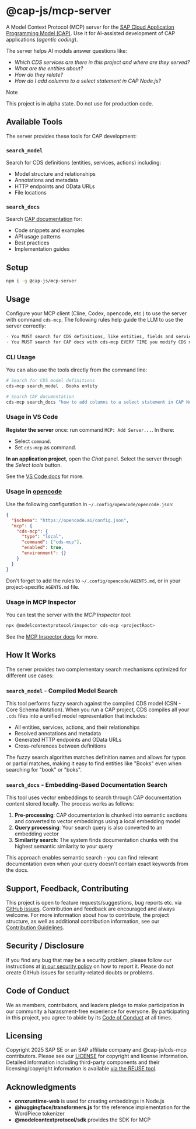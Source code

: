 # @cap-js/mcp-server

A Model Context Protocol (MCP) server for the [SAP Cloud Application Programming Model (CAP)](https://cap.cloud.sap).
Use it for AI-assisted development of CAP applications (_agentic coding_).

The server helps AI models answer questions like:

- _Which CDS services are there in this project and where are they served?_
- _What are the entities about?_
- _How do they relate?_
- _How do I add columns to a select statement in CAP Node.js?_

> [!NOTE]
> This project is in alpha state. Do not use for production code.

## Available Tools

The server provides these tools for CAP development:

### `search_model`

Search for CDS definitions (entities, services, actions) including:

- Model structure and relationships
- Annotations and metadata
- HTTP endpoints and OData URLs
- File locations

### `search_docs`

Search [CAP documentation](https://cap.cloud.sap) for:

- Code snippets and examples
- API usage patterns
- Best practices
- Implementation guides

## Setup

```sh
npm i -g @cap-js/mcp-server
```

## Usage

Configure your MCP client (Cline, Codex, opencode, etc.) to use the server with command `cds-mcp`.
The following rules help guide the LLM to use the server correctly:

```markdown
- You MUST search for CDS definitions, like entities, fields and services (which include HTTP endpoints) with cds-mcp, only if it fails you MAY read \*.cds files in the project.
- You MUST search for CAP docs with cds-mcp EVERY TIME you modify CDS models or when using APIs from CAP. Do NOT propose, suggest or make any changes without first checking it.
```

### CLI Usage

You can also use the tools directly from the command line:

```sh
# Search for CDS model definitions
cds-mcp search_model . Books entity

# Search CAP documentation
cds-mcp search_docs "how to add columns to a select statement in CAP Node.js" 1
```

### Usage in VS Code

**Register the server** once: run command `MCP: Add Server...`.
In there:

- Select `command`.
- Set `cds-mcp` as command.

**In an application project**, open the _Chat_ panel.
Select the server through the _Select tools_ button.

See the [VS Code docs](https://code.visualstudio.com/docs/copilot/chat/mcp-servers) for more.

### Usage in [opencode](https://github.com/sst/opencode)

Use the following configuration in `~/.config/opencode/opencode.json`:

```json
{
  "$schema": "https://opencode.ai/config.json",
  "mcp": {
    "cds-mcp": {
      "type": "local",
      "command": ["cds-mcp"],
      "enabled": true,
      "environment": {}
    }
  }
}
```

Don't forget to add the rules to `~/.config/opencode/AGENTS.md`, or in your project-specific `AGENTS.md` file.

### Usage in MCP Inspector

You can test the server with the _MCP Inspector tool_:

```sh
npx @modelcontextprotocol/inspector cds-mcp <projectRoot>
```

See the [MCP Inspector docs](https://modelcontextprotocol.io/docs/tools/inspector) for more.

## How It Works

The server provides two complementary search mechanisms optimized for different use cases:

### `search_model` - Compiled Model Search

This tool performs fuzzy search against the compiled CDS model (CSN - Core Schema Notation). When you run a CAP project, CDS compiles all your `.cds` files into a unified model representation that includes:

- All entities, services, actions, and their relationships
- Resolved annotations and metadata
- Generated HTTP endpoints and OData URLs
- Cross-references between definitions

The fuzzy search algorithm matches definition names and allows for typos or partial matches, making it easy to find entities like "Books" even when searching for "book" or "boks".

### `search_docs` - Embedding-Based Documentation Search

This tool uses vector embeddings to search through CAP documentation content stored locally. The process works as follows:

1. **Pre-processing**: CAP documentation is chunked into semantic sections and converted to vector embeddings using a local embedding model
2. **Query processing**: Your search query is also converted to an embedding vector
3. **Similarity search**: The system finds documentation chunks with the highest semantic similarity to your query

This approach enables semantic search - you can find relevant documentation even when your query doesn't contain exact keywords from the docs.

## Support, Feedback, Contributing

This project is open to feature requests/suggestions, bug reports etc. via [GitHub issues](https://github.com/cap-js/mcp-server/issues). Contribution and feedback are encouraged and always welcome. For more information about how to contribute, the project structure, as well as additional contribution information, see our [Contribution Guidelines](CONTRIBUTING.md).

## Security / Disclosure

If you find any bug that may be a security problem, please follow our instructions at [in our security policy](https://github.com/cap-js/mcp-server/security/policy) on how to report it. Please do not create GitHub issues for security-related doubts or problems.

## Code of Conduct

We as members, contributors, and leaders pledge to make participation in our community a harassment-free experience for everyone. By participating in this project, you agree to abide by its [Code of Conduct](https://github.com/cap-js/.github/blob/main/CODE_OF_CONDUCT.md) at all times.

## Licensing

Copyright 2025 SAP SE or an SAP affiliate company and @cap-js/cds-mcp contributors. Please see our [LICENSE](LICENSE) for copyright and license information. Detailed information including third-party components and their licensing/copyright information is available [via the REUSE tool](https://api.reuse.software/info/github.com/cap-js/mcp-server).

## Acknowledgments

- **onnxruntime-web** is used for creating embeddings in Node.js
- **@huggingface/transformers.js** for the reference implementation for the WordPiece tokenizer
- **@modelcontextprotocol/sdk** provides the SDK for MCP
